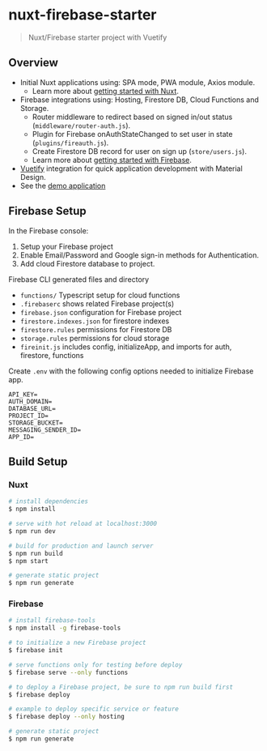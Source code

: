 # nuxt-firebase-starter

> Nuxt/Firebase starter project with Vuetify

## Overview

- Initial Nuxt applications using: SPA mode, PWA module, Axios module.
  - Learn more about [getting started with Nuxt](https://nuxtjs.org/guide/installation).
- Firebase integrations using: Hosting, Firestore DB, Cloud Functions and Storage.
  - Router middleware to redirect based on signed in/out status (`middleware/router-auth.js`).
  - Plugin for Firebase onAuthStateChanged to set user in state (`plugins/fireauth.js`).
  - Create Firestore DB record for user on sign up (`store/users.js`).
  - Learn more about [getting started with Firebase](https://firebase.google.com/docs/cli/).
- [Vuetify](https://vuetifyjs.com/en/) integration for quick application development with Material Design.
- See the [demo application](https://nuxtfirebasestarter.firebaseapp.com)

## Firebase Setup

In the Firebase console:

1. Setup your Firebase project
2. Enable Email/Password and Google sign-in methods for Authentication.
3. Add cloud Firestore database to project.

Firebase CLI generated files and directory

- `functions/` Typescript setup for cloud functions
- `.firebaserc` shows related Firebase project(s)
- `firebase.json` configuration for Firebase project
- `firestore.indexes.json` for firestore indexes
- `firestore.rules` permissions for Firestore DB
- `storage.rules` permissions for cloud storage
- `fireinit.js` includes config, initializeApp, and imports for auth, firestore, functions

Create `.env` with the following config options needed to initialize Firebase app.

```
API_KEY=
AUTH_DOMAIN=
DATABASE_URL=
PROJECT_ID=
STORAGE_BUCKET=
MESSAGING_SENDER_ID=
APP_ID=
```

## Build Setup

### Nuxt

``` bash
# install dependencies
$ npm install

# serve with hot reload at localhost:3000
$ npm run dev

# build for production and launch server
$ npm run build
$ npm start

# generate static project
$ npm run generate
```

### Firebase

``` bash
# install firebase-tools
$ npm install -g firebase-tools

# to initialize a new Firebase project
$ firebase init

# serve functions only for testing before deploy
$ firebase serve --only functions

# to deploy a Firebase project, be sure to npm run build first
$ firebase deploy

# example to deploy specific service or feature
$ firebase deploy --only hosting

# generate static project
$ npm run generate
```
